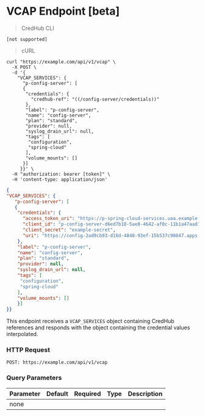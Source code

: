 # VCAP Endpoint [beta]

> CredHub CLI

```shell
[not supported]
```

> cURL

```shell
curl "https://example.com/api/v1/vcap" \
  -X POST \
  -d '{ 
    "VCAP_SERVICES": {
      "p-config-server": [
      {
       "credentials": {
         "credhub-ref": "((/config-server/credentials))"
       },
       "label": "p-config-server",
       "name": "config-server",
       "plan": "standard",
       "provider": null,
       "syslog_drain_url": null,
       "tags": [
        "configuration",
        "spring-cloud"
       ],
       "volume_mounts": []
      }]
     }}' \
  -H "authorization: bearer [token]" \
  -H 'content-type: application/json'
```

```json
{
"VCAP_SERVICES": {
   "p-config-server": [
   {
    "credentials": {
      "access_token_uri": "https://p-spring-cloud-services.uaa.example.com/oauth/token",
      "client_id": "p-config-server-d6ed7b18-5ae8-4642-af0c-11b1a47aad14",
      "client_secret": "example-secret",
      "uri": "https://config-2ad9cb93-d16d-4840-93ef-15b537c90847.apps.example.com"
    },
    "label": "p-config-server",
    "name": "config-server",
    "plan": "standard",
    "provider": null,
    "syslog_drain_url": null,
    "tags": [
     "configuration",
     "spring-cloud"
    ],
    "volume_mounts": []
    }]
}}
```

This endpoint receives a `VCAP_SERVICES` object containing CredHub references and responds with the object containing the credential values interpolated.

### HTTP Request

`POST: https://example.com/api/v1/vcap`

### Query Parameters

Parameter | Default | Required | Type | Description
--------- | --------- | --------- | --------- | -----------
none | | | |
